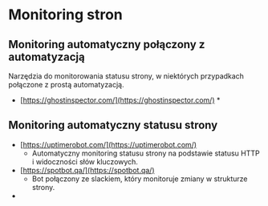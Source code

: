# Monitoring stron

## Monitoring automatyczny połączony z automatyzacją

Narzędzia do monitorowania statusu strony, w niektórych przypadkach połączone z prostą automatyzacją.

* [https://ghostinspector.com/](https://ghostinspector.com/)
  * 

## Monitoring automatyczny statusu strony

* [https://uptimerobot.com/](https://uptimerobot.com/)
  * Automatyczny monitoring statusu strony na podstawie statusu HTTP i widoczności słów kluczowych. 
* [https://spotbot.qa/](https://spotbot.qa/)
  * Bot połączony ze slackiem, który monitoruje zmiany w strukturze strony. 
* 
